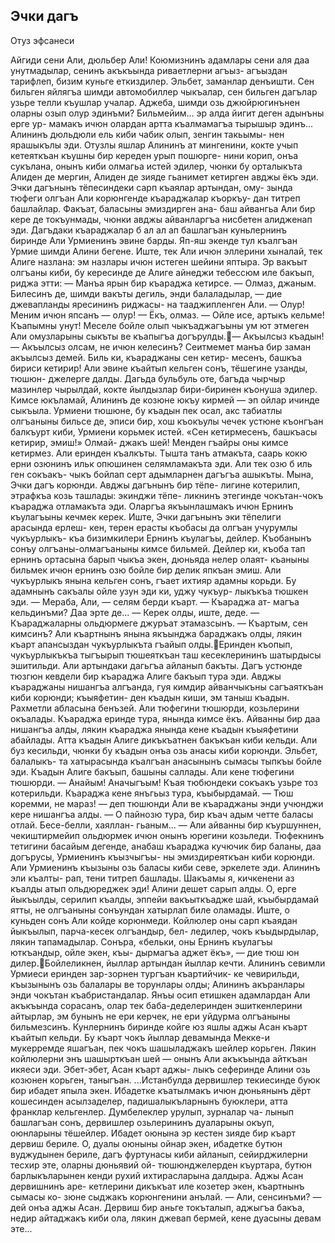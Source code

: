 ## Эчки дагъ

Отуз эфсанеси

Айгиди сени Али, дюльбер Али! Коюмизнинъ адамлары сени аля даа унутмадылар, сенинъ акъкъында риваетлерни агъыз- агъыздан тарифлеп, бизим куньге еткиздилер. Эльбет, заманлар денъишти. Сен бильген яйлягъа шимди автомобиллер чыкъалар, сен бильген дагълар узьре телли къушлар учалар.
Аджеба, шимди озь джюйрюгинънен оларны озып олур эдинъми? Бильмейим... эр алда йигит деген адынъны ерге ур- мамакъ ичюн олардан артта къалмамагъа тырышыр эдинъ...
Алининъ дюльдюли ель киби чабик олып, зенгин такьымы- нен ярашыкълы эди. Отузлы яшлар Алининъ ат мингенини, кокте учып кетеяткъан къушны бир кереден урып пошюрге- нини корип, онъа сукълана, онынъ киби олмагьа истей эдилер, чюнки бу орталыкъта Алиден де мергин, Алиден де зияде гьанимет кетирген авджы ёкъ эди.
Эчки дагънынъ тёпесиндеки сарп къаялар артындан, ому- зында тюфеги олгъан Али корюнгенде къараджалар къоркъу- дан титреп башлайлар. Факъат, баласыны эмиздирген ана- баш айвангьа Али бир кере де токъунмады, чюнки авджы айванларгъа нисбетен алидженап эди.
Дагъдаки къараджалар б ал ал ап башлагъан куньлернинъ биринде Али Урмиенинъ эвине барды.
Яп-яш экенде тул къалгъан Урмие шимди Алини бегене. Иште, тек Али ичюн эллерини хыналай, тек Алиге назлана: эм назлары ичюн истеген шейини яптыра.
Эр вакъыт олгъаны киби, бу кересинде де Алиге айнеджи тебессюм иле бакъып, риджа этти:
— Манъа ярын бир къараджа кетирсе.
— Олмаз, джаным. Билесинъ де, шимди вакъты дегиль, энди балаладылар, — дие джевапланды яресининъ риджасы- на тааджипленген Али.
— Олур! Меним ичюн япсанъ — олур!
— Ёкъ, олмаз.
— Ойле исе, артыкъ кельме! Къапымны унут!
Меселе бойле олып чыкъаджагъыны ум ют этмеген Али омузларыны сыкъты ве къапыгъа догърулды.— Акъылсыз къадын!
— Акъылсыз олсам, не ичюн келесинъ? Сеитмемет манъа бир заман акъылсыз демей. Биль ки, къараджаны сен кетир- месенъ, башкъа бириси кетирир!
Али эвине къайтып кельген сонъ, тёшегине узанды, тюшюн- джелерге далды. Дагьда бульбуль оте, багъда чырчыр мазинлер чырылдай, кокте йылдызлар бири-биринен къонуша эдилер.
Кимсе юкъламай, Алининъ де козюне юкъу кирмей — эп ойлар ичинде сыкъыла. Урмиени тюшюне, бу къадын пек осал, акс табиатлы олгъаныны бильсе де, эписи бир, хош къокъулы чечек устюне къонгъан балкъурт киби, Урмиени корьмек истей.
«Сен кетирмесенъ, башкъасы кетирир, эмиш!» Олмай- джакъ шей! Менден гъайры оны кимсе кетирмез.
Али еринден къалкъты.
Тышта танъ атмакъта, саарь кокю ерни озюнинъ ильк опюшинен селямламакъта эди. Али тек озю б иль ген сокъакъ- чыкъ бойлап серт адымларнен дагъгъа ашыкъты.
Мына, Эчки дагъ корюнди. Авджы дагънынъ бир тёпе- лигине котерилип, этрафкъа козь ташлады: экинджи тёпе- ликнинъ этегинде чокътан-чокъ къараджа отламакъта эди. Оларгъа якъынлашмакъ ичюн Ернинъ къулагъыны кечмек керек. Иште, Эчки дагънынъ эки тёпелиги арасында ерлеш- кен, терен ерасты къобасы да олгъан учурумлы чукъурлыкъ- къа бизимкилери Ернинъ къулагъы, дейлер. Къобанынъ сонъу олгъаны-олмагъаныны кимсе бильмей. Дейлер ки, къоба тап ернинъ ортасына барып чыкъа экен, дюньяда нелер олаят- къаныны бильмек ичюн ернинъ озю бойле бир делик япкъан эмиш.
Али чукъурлыкъ янына кельген сонъ, гъает ихтияр адамны корьди. Бу адамнынъ сакъалы ойле узун эди ки, уджу чукъур- лыкъкъа тюшкен эди.
— Мераба, Али, — селям берди къарт. — Къараджа ат- магъа кельдинъми? Даа эрте де...
— Керек олды, иште, деде.
— Къараджаларны ольдюрмеге джуръат этамазсынъ.
— Къартым, сен кимсинъ?
Али къартнынъ янына якъынджа бараджакъ олды, лякин къарт апансыздан чукъурлыкъта гъайып олды.Еринден къопып, чукъурлыкъкъа тыгъырып тюшеяткъан таш кесеклерининъ шатырдысы эшитильди. Али артындаки дагьгъа айланып бакъты. Дагъ устюнде тюзгюн кевдели бир къараджа Алиге бакъып тура эди.
Авджы къараджаны нишангъа алгъанда, гуя кимдир айванчыкъны сагъаяткъан киби корюнди; къыяфетин- ден къадын киши, эм таныш къадын. Рахметли абласына бенъзей.
Али тюфегини тюшюрди, козьлерини окъалады. Къараджа еринде тура, янында кимсе ёкъ.
Айванны бир даа нишангъа алды, лякин къараджа янында кене къадын къыяфетини абайлады. Атта къадын Алиге дикъкъатнен бакъкъан киби кельди. Али буз кесильди, чюнки бу къадын онъа озь анасы киби корюнди. Эльбет, балалыкъ- та хатырасында къалгъан анасынынъ сымасы тыпкъы бойле эди. Къадын Алиге бакъып, башыны саллады. Али кене тюфегини тюшюрди.
— Анайым! Аначыгъым!
Къая тюбюндеки сокъакъ узьре тоз котерильди. Къараджа кене янъгьыз тура, къыбырдамай.
— Тюш коремми, не мараз! — деп тюшюнди Али ве къараджаны энди учюнджи кере нишангъа алды. — О пайнозю тура, бир къач адым четте баласы отлай. Бесе-белли, хаяллан- гьаным... — Али айванны бир къуршуннен, чекиштирмейип ольдюрмек ичюн онынъ юрегини козьледи.
Тюфекнинъ тетигини басайым дегенде, анабаш къараджа кучючик бир баланы, даа догърусы, Урмиенинъ къызчыгъы- ны эмиздиреяткъан киби корюнди. Али Урмиенинъ къызыны озь баласы киби севе, эркелете эди. Алининъ эли къалты- рап, тени титреп башлады. Шакъамы я, кичкенени аз къалды атып ольдюреджек эди!
Алини дешет сарып алды. О, ерге йыкъылды, серилип къалды, эппейи вакъыткъадже шай, къыбырдамай ятты, не олгъаныны сонъундан хатырлап биле оламады.
Иште, о куньден сонъ Али койде корюнмеди. Койлюлер оны сарп къаядан йыкъылып, парча-кесек олгъандыр, бел- ледилер, чокъ къыдырдылар, лякин тапамадылар. Сонъра, «бельки, оны Ернинъ къулагъы юткъандыр, ойле экен, къы- дырмагъа аджет ёкъ», — дие тюш юн дилер.Бойлеликнен, йыллар артындан йыллар кечти. Алининъ севимли Урмиеси еринден зар-зорнен тургъан къартийчик- ке чевирильди, къызынынъ озь балалары ве торунлары олды; Алининъ акъранлары энди чокътан къабристандалар. Янъы осип етишкен адамлардан Али акъкъында сорасанъ, олар тек баба-деделеринден эшиткенлерини айтырлар, эм бунынъ не ери керчек, не ери уйдурма олгъаныны бильмезсинъ.
Кунлернинъ биринде койге юз яшлы аджы Асан къарт къайтып кельди. Бу къарт чокъ йыллар девамында Мекке-и мукерремде яшагъан, пек чокъ шашыладжакъ шейлер корьген. Лякин койлюлерни энъ шашырткъан шей — онынъ Али акъкъында айткъан икяеси эди. Эбет-эбет, Асан къарт аджы- лыкъ сеферинде Алини озь козюнен корьген, таныгъан.
...Истанбулда дервишлер текиесинде буюк бир ибадет япыла экен. Ибадетке къатылмакъ ичюн дюньянынъ дёрт кошесинден асылзаделер, падишалыкъларнынъ буюклери, атта франклар кельгенлер. Думбелеклер урулып, зурналар ча- лынып башлагъан сонъ, дервишлер озьлерининъ дуаларыны окъуп, оюнларыны тёшейлер. Ибадет оюнына эр кестен зияде бир къарт дервиш бериле. О, дуалы оюныны ойнар экен, ибадетке бутюн вуджудынен бериле, дагъ фуртунасы киби айланып, сейирджилерни тесхир эте, оларны дюньявий ой- тюшюнджелерден къуртара, бутюн барлыкъларынен кенди рухий ихтирасларына далдыра. Аджы Асан дервишнинъ аре- кетлерини дикъкъат иле козетер экен, къартнынъ сымасы ко- зюне сыджакъ корюнгенини анълай.
— Али, сенсинъми? — дей онъа аджы Асан. Дервиш бир аньге токъталып, аджыгъа бакъа, недир айтаджакъ киби ола, лякин джевап бермей, кене дуасыны девам эте...
